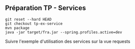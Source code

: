 ## Préparation TP - Services

    git reset --hard HEAD
    git checkout tp-ex-service
    mvn package
    java -jar target/fra.jar --spring.profiles.active=dev

Suivre l'exemple d'utilisation des services sur la vue requests
